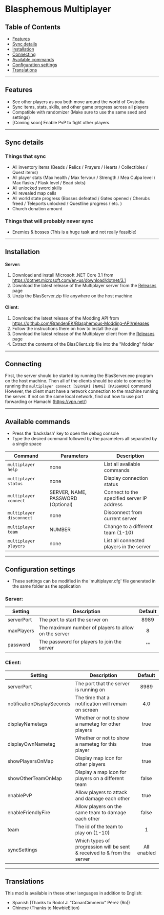 # Blasphemous Multiplayer

## Table of Contents

- [Features](https://github.com/BrandenEK/Blasphemous-Multiplayer#features)
- [Sync details](https://github.com/BrandenEK/Blasphemous-Multiplayer#sync-details)
- [Installation](https://github.com/BrandenEK/Blasphemous-Multiplayer#installation)
- [Connecting](https://github.com/BrandenEK/Blasphemous-Multiplayer#connecting)
- [Available commands](https://github.com/BrandenEK/Blasphemous-Multiplayer#available-commands)
- [Configuration settings](https://github.com/BrandenEK/Blasphemous-Multiplayer#configuration-settings)
- [Translations](https://github.com/BrandenEK/Blasphemous-Multiplayer#translations)

---

## Features

- See other players as you both move around the world of Cvstodia
- Sync items, stats, skills, and other game progress across all players
- Compatible with randomizer (Make sure to use the same seed and settings)
- [Coming soon] Enable PvP to fight other players

---

## Sync details

### Things that sync

- All inventory items (Beads / Relics / Prayers / Hearts / Collectibles / Quest items)
- All player stats (Max health / Max fervour / Strength / Mea Culpa level / Max flasks / Flask level / Bead slots)
- All unlocked sword skills
- All revealed map cells
- All world state progress (Bosses defeated / Gates opened / Cherubs freed / Teleports unlocked / Questline progress / etc. )
- Church donation amount

### Things that will probably never sync

- Enemies & bosses (This is a huge task and not really feasible)

---

## Installation

#### Server:
1. Download and install Microsoft .NET Core 3.1 from https://dotnet.microsoft.com/en-us/download/dotnet/3.1
2. Download the latest release of the Multiplayer server from the [Releases](https://github.com/BrandenEK/Blasphemous-Multiplayer/releases) page
3. Unzip the BlasServer.zip file anywhere on the host machine

#### Client:
1. Download the latest release of the Modding API from https://github.com/BrandenEK/Blasphemous-Modding-API/releases
2. Follow the instructions there on how to install the api
3. Download the latest release of the Multiplayer client from the [Releases](https://github.com/BrandenEK/Blasphemous-Multiplayer/releases) page
4. Extract the contents of the BlasClient.zip file into the "Modding" folder

---

## Connecting

First, the server should be started by running the BlasServer.exe program on the host machine.  Then all of the clients should be able to connect by running the ```multiplayer connect [SERVER] [NAME] [PASSWORD]``` command
<br>
However, the client must have a network connection to the machine running the server.  If not on the same local network, find out how to use port forwarding or Hamachi (https://vpn.net/)

---

## Available commands
- Press the 'backslash' key to open the debug console
- Type the desired command followed by the parameters all separated by a single space

| Command | Parameters | Description |
| ------- | ----------- | ------- |
| `multiplayer help` | none | List all available commands |
| `multiplayer status` | none | Display connection status |
| `multiplayer connect` | SERVER, NAME, PASSWORD (Optional) | Connect to the specified server IP address |
| `multiplayer disconnect` | none | Disconnect from current server |
| `multiplayer team` | NUMBER | Change to a different team (1-10) |
| `multiplayer players` | none | List all connected players in the server |

---

## Configuration settings
- These settings can be modified in the 'multiplayer.cfg' file generated in the same folder as the application

### Server:

| Setting | Description | Default |
| ------- | ----------- | :-----: |
| serverPort | The port to start the server on | 8989 |
| maxPlayers| The maximum number of players to allow on the server| 8 |
| password | The password for players to join the server | "" |

### Client:

| Setting | Description | Default |
| ------- | ----------- | :-----: |
| serverPort | The port that the server is running on | 8989 |
| notificationDisplaySeconds | The time that a notification will remain on screen | 4.0 |
| displayNametags | Whether or not to show a nametag for other players | true |
| displayOwnNametag | Whether or not to show a nametag for this player | true |
| showPlayersOnMap | Display map icon for other players | true |
| showOtherTeamOnMap | Display a map icon for players on a different team | false |
| enablePvP | Allow players to attack and damage each other | true |
| enableFriendlyFire | Allow players on the same team to damage each other | false |
| team | The id of the team to play on (1-10) | 1 |
| syncSettings | Which types of progression will be sent & received to & from the server | All enabled |

---

## Translations

This mod is available in these other languages in addition to English:
- Spanish (Thanks to Rodol J. "ConanCimmerio" Pérez (Ro))
- Chinese (Thanks to NewbieElton)
